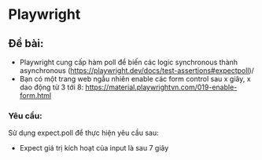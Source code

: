# Playwright
## Đề bài:
- Playwright cung cấp hàm poll để biến các logic synchronous thành asynchronous (https://playwright.dev/docs/test-assertions#expectpoll)/
- Bạn có một trang web ngẫu nhiên enable các form control sau x giây, x dao động từ 3 tới 8: https://material.playwrightvn.com/019-enable-form.html

### Yêu cầu:
Sử dụng expect.poll để thực hiện yêu cầu sau:
- Expect giá trị kích hoạt của input là sau 7 giây